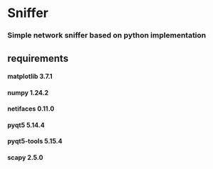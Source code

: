 # Sniffer
### Simple network sniffer based on python implementation
## requirements
#### matplotlib 3.7.1
#### numpy 1.24.2
#### netifaces 0.11.0
#### pyqt5 5.14.4
#### pyqt5-tools 5.15.4
#### scapy 2.5.0
